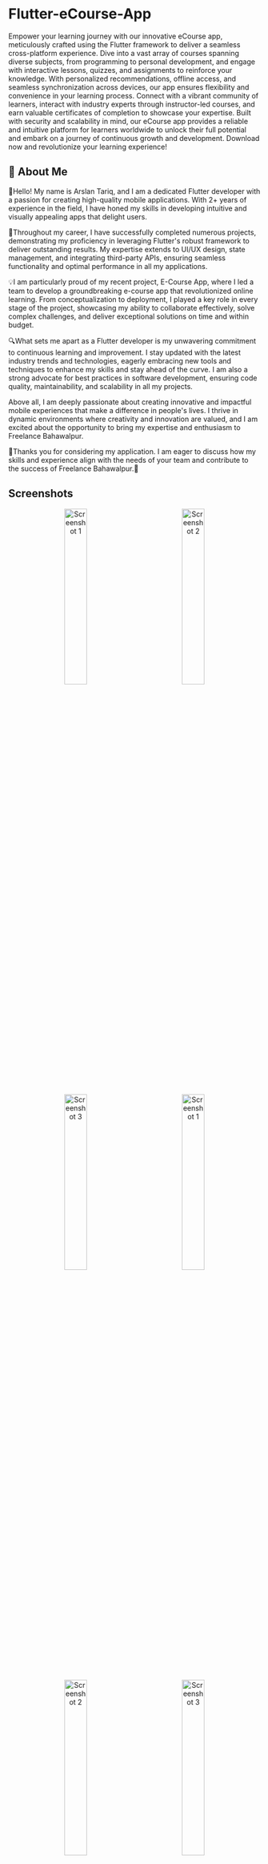
# Flutter-eCourse-App

Empower your learning journey with our innovative eCourse app, meticulously crafted using the Flutter framework to deliver a seamless cross-platform experience. Dive into a vast array of courses spanning diverse subjects, from programming to personal development, and engage with interactive lessons, quizzes, and assignments to reinforce your knowledge. With personalized recommendations, offline access, and seamless synchronization across devices, our app ensures flexibility and convenience in your learning process. Connect with a vibrant community of learners, interact with industry experts through instructor-led courses, and earn valuable certificates of completion to showcase your expertise. Built with security and scalability in mind, our eCourse app provides a reliable and intuitive platform for learners worldwide to unlock their full potential and embark on a journey of continuous growth and development. Download now and revolutionize your learning experience!

## 🚀 About Me

👋Hello! My name is Arslan Tariq, and I am a dedicated Flutter developer with a passion for creating high-quality mobile applications. With 2+ years of experience in the field, I have honed my skills in developing intuitive and visually appealing apps that delight users.

🚀Throughout my career, I have successfully completed numerous projects, demonstrating my proficiency in leveraging Flutter's robust framework to deliver outstanding results. My expertise extends to UI/UX design, state management, and integrating third-party APIs, ensuring seamless functionality and optimal performance in all my applications.

💡I am particularly proud of my recent project, E-Course App, where I led a team to develop a groundbreaking e-course app that revolutionized online learning. From conceptualization to deployment, I played a key role in every stage of the project, showcasing my ability to collaborate effectively, solve complex challenges, and deliver exceptional solutions on time and within budget.

🔍What sets me apart as a Flutter developer is my unwavering commitment to continuous learning and improvement. I stay updated with the latest industry trends and technologies, eagerly embracing new tools and techniques to enhance my skills and stay ahead of the curve. I am also a strong advocate for best practices in software development, ensuring code quality, maintainability, and scalability in all my projects.

Above all, I am deeply passionate about creating innovative and impactful mobile experiences that make a difference in people's lives. I thrive in dynamic environments where creativity and innovation are valued, and I am excited about the opportunity to bring my expertise and enthusiasm to Freelance Bahawalpur.

🙏Thanks you for considering my application. I am eager to discuss how my skills and experience align with the needs of your team and contribute to the success of Freelance Bahawalpur.🌟

## Screenshots
<p align="center">
  <img src="https://github.com/Arslan4546/Flutter-eCourse-App/blob/main/assets/screen%20shots/ss1.png" alt="Screenshot 1" width="30%" style="margin: 0 40px;"/>
  <img src="https://github.com/Arslan4546/Flutter-eCourse-App/blob/main/assets/screen%20shots/ss2.png" alt="Screenshot 2" width="30%" style="margin: 0 40px;"/>
  <img src="https://github.com/Arslan4546/Flutter-eCourse-App/blob/main/assets/screen%20shots/ss3.png" alt="Screenshot 3" width="30%" style="margin: 0 40px;"/>
   <img src="https://github.com/Arslan4546/Flutter-eCourse-App/blob/main/assets/screen%20shots/ss4.png" alt="Screenshot 1" width="30%" style="margin: 0 40px;"/>
  <img src="https://github.com/Arslan4546/Flutter-eCourse-App/blob/main/assets/screen%20shots/ss5.png" alt="Screenshot 2" width="30%" style="margin: 0 40px;"/>
  <img src="https://github.com/Arslan4546/Flutter-eCourse-App/blob/main/assets/screen%20shots/ss6.png" alt="Screenshot 3" width="30%" style="margin: 0 40px;"/>
   <img src="https://github.com/Arslan4546/Flutter-eCourse-App/blob/main/assets/screen%20shots/ss7.png" alt="Screenshot 1" width="30%" style="margin: 0 40px;"/>
  <img src="https://github.com/Arslan4546/Flutter-eCourse-App/blob/main/assets/screen%20shots/ss8.png" alt="Screenshot 2" width="30%" style="margin: 0 40px;"/>
  <img src="https://github.com/Arslan4546/Flutter-eCourse-App/blob/main/assets/screen%20shots/ss9.png" alt="Screenshot 3" width="30%" style="margin: 0 40px;"/>
   <img src="https://github.com/Arslan4546/Flutter-eCourse-App/blob/main/assets/screen%20shots/ss10.png" alt="Screenshot 1" width="30%" style="margin: 0 40px;"/>
  <img src="https://github.com/Arslan4546/Flutter-eCourse-App/blob/main/assets/screen%20shots/ss11.png" alt="Screenshot 2" width="30%" style="margin: 0 40px;"/>
  <img src="https://github.com/Arslan4546/Flutter-eCourse-App/blob/main/assets/screen%20shots/ss12.png" alt="Screenshot 3" width="30%" style="margin: 0 40px;"/>
   <img src="https://github.com/Arslan4546/Flutter-eCourse-App/blob/main/assets/screen%20shots/ss13.png" alt="Screenshot 1" width="30%" style="margin: 0 40px;"/>
  <img src="https://github.com/Arslan4546/Flutter-eCourse-App/blob/main/assets/screen%20shots/ss14.png" alt="Screenshot 2" width="30%" style="margin: 0 40px;"/>
</p>

## Contact Me

LinkedIn:https://www.linkedin.com/in/arslan4546/
GitHub:https://github.com/Arslan4546
Facebook:https://www.Facebook.com/Arslan4546
Instagram:https://www.instagram.com/arslantariq4546
Email: arslantariq4546@gmail.com
